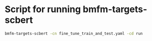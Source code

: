 # Script for running bmfm-targets-scbert

```bash
bmfm-targets-scbert -cn fine_tune_train_and_test.yaml -cd run
```
